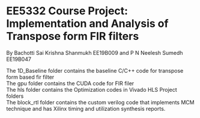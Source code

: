 # EE5332 Course Project: Implementation and Analysis of Transpose form FIR filters
By Bachotti Sai Krishna Shanmukh EE19B009 and P N Neelesh Sumedh EE19B047

The 1D_Baseline folder contains the baseline C/C++ code for transpose form based fir filter <br>
The gpu folder contains the CUDA code for FIR filer<br>
The hls folder contains the Optimization codes in Vivado HLS Project folders <br>
The block_rtl folder contains the custom verilog code that implements MCM technique and has Xilinx timing and utilization synthesis reports.

